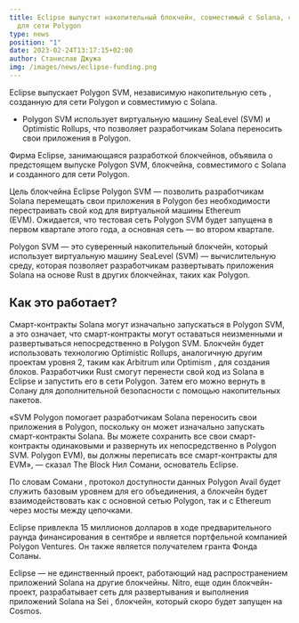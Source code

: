 ```yaml
---
title: Eclipse выпустит накопительный блокчейн, совместимый с Solana, созданный
  для сети Polygon
type: news
position: "1"
date: 2023-02-24T13:17:15+02:00
author: Станислав Джужа
img: /images/news/eclipse-funding.png
---
```

Eclipse выпускает Polygon SVM, независимую накопительную сеть , созданную для сети Polygon и совместимую с Solana.

* Polygon SVM использует виртуальную машину SeaLevel (SVM) и Optimistic Rollups, что позволяет разработчикам Solana переносить свои приложения в Polygon.

Фирма Eclipse, занимающаяся разработкой блокчейнов, объявила о предстоящем выпуске Polygon SVM, блокчейна, совместимого с Solana и созданного для сети Polygon. 

Цель блокчейна Eclipse Polygon SVM — позволить разработчикам Solana перемещать свои приложения в Polygon без необходимости перестраивать свой код для виртуальной машины Ethereum (EVM). Ожидается, что тестовая сеть Polygon SVM будет запущена в первом квартале этого года, а основная сеть — во втором квартале. 

Polygon SVM — это суверенный накопительный блокчейн, который использует виртуальную машину SeaLevel (SVM) — вычислительную среду, которая позволяет разработчикам развертывать приложения Solana на основе Rust в других блокчейнах, таких как Polygon.



## Как это работает?

Смарт-контракты Solana могут изначально запускаться в Polygon SVM, а это означает, что смарт-контракты могут оставаться неизменными и развертываться непосредственно в Polygon SVM. Блокчейн будет использовать технологию Optimistic Rollups, аналогичную другим проектам уровня 2, таким как Arbitrum или Optimism , для создания блоков. Разработчики Rust смогут перенести свой код из Solana в Eclipse и запустить его в сети Polygon. Затем его можно вернуть в Солану для дополнительной безопасности с помощью накопительных пакетов.

«SVM Polygon помогает разработчикам Solana переносить свои приложения в Polygon, поскольку он может изначально запускать смарт-контракты Solana. Вы можете сохранить все свои смарт-контракты одинаковыми и развернуть их непосредственно в Polygon SVM. Polygon EVM), вы должны переписать все смарт-контракты для EVM», — сказал The Block Нил Сомани, основатель Eclipse.

По словам Сомани , протокол доступности данных Polygon Avail будет служить базовым уровнем для его объединения, а блокчейн будет взаимодействовать как с основной сетью Polygon, так и с Ethereum через мосты между цепочками.

Eclipse привлекла 15 миллионов долларов в ходе предварительного раунда финансирования в сентябре и является портфельной компанией Polygon Ventures. Он также является получателем гранта Фонда Соланы.

Eclipse — не единственный проект, работающий над распространением приложений Solana на другие блокчейны. Nitro, еще один блокчейн-проект, разрабатывает сеть для развертывания и выполнения приложений Solana на Sei , блокчейн, который скоро будет запущен на Cosmos.
